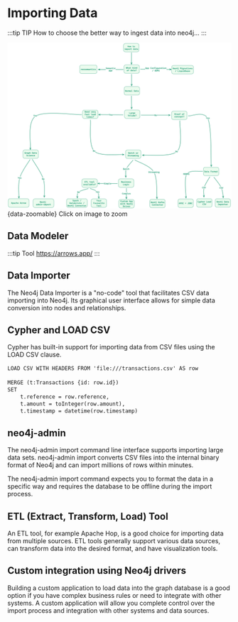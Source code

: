 # Importing Data

:::tip TIP
How to choose the better way to ingest data into neo4j...
:::

![Importing Data](./Importing-data.png){data-zoomable}
Click on image to zoom

## Data Modeler
:::tip Tool
https://arrows.app/
:::

## Data Importer

The Neo4j Data Importer is a "no-code" tool that facilitates CSV data importing into Neo4j.
Its graphical user interface allows for simple data conversion into nodes and relationships.

## Cypher and LOAD CSV

Cypher has built-in support for importing data from CSV files using the LOAD CSV clause.

```cypher
LOAD CSV WITH HEADERS FROM 'file:///transactions.csv' AS row

MERGE (t:Transactions {id: row.id})
SET
    t.reference = row.reference,
    t.amount = toInteger(row.amount),
    t.timestamp = datetime(row.timestamp)
```

## neo4j-admin

The neo4j-admin import command line interface supports importing large data sets. neo4j-admin import converts CSV files into the internal binary format of Neo4j and can import millions of rows within minutes.

The neo4j-admin import command expects you to format the data in a specific way and requires the database to be offline during the import process.

## ETL (Extract, Transform, Load) Tool

An ETL tool, for example Apache Hop, is a good choice for importing data from multiple sources. ETL tools generally support various data sources, can transform data into the desired format, and have visualization tools.

## Custom integration using Neo4j drivers

Building a custom application to load data into the graph database is a good option if you have complex business rules or need to integrate with other systems. A custom application will allow you complete control over the import process and integration with other systems and data sources.

